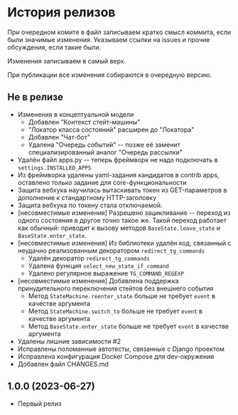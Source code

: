 История релизов
===============

При очередном комите в файл записываем кратко смысл коммита, если были значимые изменения. Указываем ссылки на issues и прочие обсуждения, если такие были.

Изменения записываем в самый верх.

При публикации все изменения собираются в очередную версию.


Не в релизе
------------------------

- Изменения в концептуальной модели
    - Добавлен "Контекст стейт-машины"
    - "Локатор класса состояний" расширен до "Локатора"
    - Добавлен "Чат-бот"
    - Удалена "Очередь событий" -- позже её заменит специализированный аналог "Очередь рассылки"
- Удалён файл apps.py -- теперь фреймворк не надо подключать в `settings.INSTALLED_APPS`
- Из фреймворка удалены yaml-задания кандидатов в contrib apps, оставлено только задание для core-функциональности
- Защита вебхука научилась вытаскивать токен из GET-параметров в дополнение к стандартному HTTP-заголовку
- Защита вебхука по токену стала отключаемой.
- [несовместимые изменения] Разрешено зацикливание -- переход из одного состояния в другое точно такое же. Такой переход работает как обычный: приводит к вызову методов `BaseState.leave_state` и `BaseState.enter_state`.
- [несовместимые изменения] Из библиотеки удалён код, связанный с неудачно реализованным декоратором `redirect_tg_commands`
    - Удалён декоратор `redirect_tg_commands`
    - Удалена функция `select_new_state_if_command`
    - Удалено регулярное выражение `TG_COMMAND_REGEXP`
- [несовместимые изменения] Добавлена поддержка принудительного переключения стейтов без внешнего события
    - Метод `StateMachine.reenter_state` больше не требует `event` в качестве аргумента
    - Метод `StateMachine.switch_to` больше не требует `event` в качестве аргумента
    - Метод `BaseState.enter_state` больше не требует `event` в качестве аргумента
- Удалены лишние зависимости #2
- Исправлены поломанные автотесты, связанные с Django проектом
- Исправлена конфигурация Docker Compose для dev-окружения
- Добавлен файл CHANGES.md

1.0.0 (2023-06-27)
------------------------

- Первый релиз
